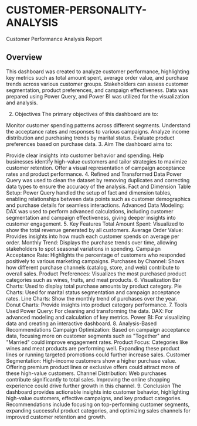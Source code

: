# CUSTOMER-PERSONALITY-ANALYSIS
Customer Performance Analysis Report

## Overview
This dashboard was created to analyze customer performance, highlighting key metrics such as total amount spent, average order value, and purchase trends across various customer groups. Stakeholders can assess customer segmentation, product preferences, and campaign effectiveness. Data was prepared using Power Query, and Power BI was utilized for the visualization and analysis.

2. Objectives
The primary objectives of this dashboard are to:

Monitor customer spending patterns across different segments.
Understand the acceptance rates and responses to various campaigns.
Analyze income distribution and purchasing trends by marital status.
Evaluate product preferences based on purchase data.
3. Aim
The dashboard aims to:

Provide clear insights into customer behavior and spending.
Help businesses identify high-value customers and tailor strategies to maximize customer retention.
Offer a visual representation of campaign acceptance rates and product performance.
4. Refined and Transformed Data
Power Query was used to clean the dataset by removing duplicates and correcting data types to ensure the accuracy of the analysis.
Fact and Dimension Table Setup: Power Query handled the setup of fact and dimension tables, enabling relationships between data points such as customer demographics and purchase details for seamless interactions.
Advanced Data Modeling: DAX was used to perform advanced calculations, including customer segmentation and campaign effectiveness, giving deeper insights into customer engagement.
5. Key Features
Total Amount Spent: Visualized to show the total revenue generated by all customers.
Average Order Value: Provides insights into how much each customer spends on average per order.
Monthly Trend: Displays the purchase trends over time, allowing stakeholders to spot seasonal variations in spending.
Campaign Acceptance Rate: Highlights the percentage of customers who responded positively to various marketing campaigns.
Purchases by Channel: Shows how different purchase channels (catalog, store, and web) contribute to overall sales.
Product Preferences: Visualizes the most purchased product categories such as wines, fruits, and meat products.
6. Visualization
Bar Charts: Used to display total purchase amounts by product category.
Pie Charts: Used for marital status segmentation and campaign acceptance rates.
Line Charts: Show the monthly trend of purchases over the year.
Donut Charts: Provide insights into product category performance.
7. Tools Used
Power Query: For cleaning and transforming the data.
DAX: For advanced modeling and calculation of key metrics.
Power BI: For visualizing data and creating an interactive dashboard.
8. Analysis-Based Recommendations
Campaign Optimization: Based on campaign acceptance data, focusing more on customer segments such as "Together" and "Married" could improve engagement rates.
Product Focus: Categories like wines and meat products are performing well. Expanding these product lines or running targeted promotions could further increase sales.
Customer Segmentation: High-income customers show a higher purchase value. Offering premium product lines or exclusive offers could attract more of these high-value customers.
Channel Distribution: Web purchases contribute significantly to total sales. Improving the online shopping experience could drive further growth in this channel.
9. Conclusion
The dashboard provides actionable insights into customer behavior, highlighting high-value customers, effective campaigns, and key product categories. Recommendations include focusing on top-performing customer segments, expanding successful product categories, and optimizing sales channels for improved customer retention and growth.

